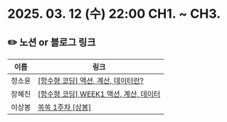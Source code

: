 # 2025. 03. 12 (수) 22:00 CH1. ~ CH3.

## ✏️ 노션 or 블로그 링크

| 이름   | 링크                                                                                                                                                                                                   |
| ------ | ------------------------------------------------------------------------------------------------------------------------------------------------------------------------------------------------------ |
| 정소윤 | [[함수형 코딩] 액션, 계산, 데이터란?](https://soyoondaily.tistory.com/entry/%ED%95%A8%EC%88%98%ED%98%95-%EC%BD%94%EB%94%A9-%EC%95%A1%EC%85%98-%EA%B3%84%EC%82%B0-%EB%8D%B0%EC%9D%B4%ED%84%B0%EB%9E%80) |
| 장혜진 | [[함수형 코딩] WEEK1 액션, 계산, 데이터](https://zinny-22.tistory.com/293)                                                                                                                             |
| 이상봉 | [쏙쏙 1주차 [상봉]](https://www.notion.so/250312-1-1b3f5e18d0358048bd41d967ced3a490)                                                                                                                   |
